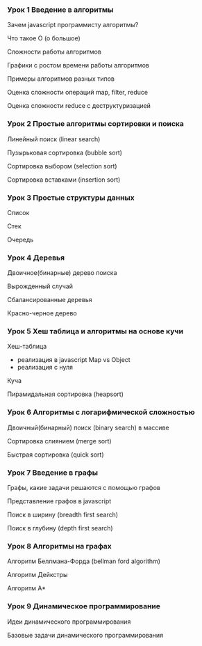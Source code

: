### Урок 1 Введение в алгоритмы
Зачем javascript программисту алгоритмы?

Что такое О (о большое)

Сложности работы алгоритмов

Графики с ростом времени работы алгоритмов

Примеры алгоритмов разных типов

Оценка сложности операций map, filter, reduce

Оценка сложности reduce c деструктуризацией


### Урок 2 Простые алгоритмы сортировки и поиска
Линейный поиск (linear search)

Пузырьковая сортировка (bubble sort)

Сортировка выбором (selection sort)

Сортировка вставками (insertion sort)


### Урок 3 Простые структуры данных
Список

Стек

Очередь


### Урок 4 Деревья
Двоичное(бинарные) дерево поиска

Вырожденный случай

Сбалансированные деревья

Красно-черное дерево


### Урок 5 Хеш таблица и алгоритмы на основе кучи 
Хеш-таблица
  - реализация в javascript Map vs Object
  - реализация с нуля

Куча

Пирамидальная сортировка (heapsort)


### Урок 6 Алгоритмы с логарифмической сложностью
Двоичный(бинарный) поиск (binary search) в массиве

Сортировка слиянием (merge sort)

Быстрая сортировка (quick sort)


### Урок 7 Введение в графы
Графы, какие задачи решаются с помощью графов

Представление графов в javascript

Поиск в ширину (breadth first search)

Поиск в глубину (depth first search)


### Урок 8 Алгоритмы на графах 
Алгоритм Беллмана-Форда (bellman ford algorithm)

Алгоритм Дейкстры

Алгоритм А*


### Урок 9 Динамическое программирование
Идеи динамического программирования

Базовые задачи динамического программирования
